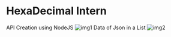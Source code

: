 # HexaDecimal Intern
API Creation using NodeJS
![img1](https://user-images.githubusercontent.com/56068551/184109871-4eaf9703-fa33-4311-8d46-b65d561ce871.PNG)
Data of Json in a List
![img2](https://user-images.githubusercontent.com/56068551/184109880-b163a659-6e71-4a44-b111-5709cbf6d4e8.PNG)
